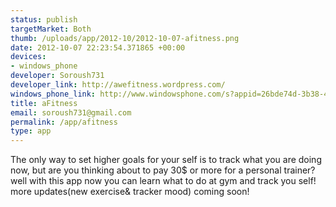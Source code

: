 ```yaml
--- 
status: publish
targetMarket: Both
thumb: /uploads/app/2012-10/2012-10-07-afitness.png
date: 2012-10-07 22:23:54.371865 +00:00
devices: 
- windows_phone
developer: Soroush731
developer_link: http://awefitness.wordpress.com/
windows_phone_link: http://www.windowsphone.com/s?appid=26bde74d-3b38-4747-98f1-595812241dbb
title: aFitness
email: soroush731@gmail.com
permalink: /app/afitness
type: app
---
```


The only way to set higher goals for your self is to track what you are doing now, but are you thinking about to pay 30$ or more for a personal trainer?
well with this app now you can learn what to do at gym and track you self!
more updates(new exercise& tracker mood) coming soon!
